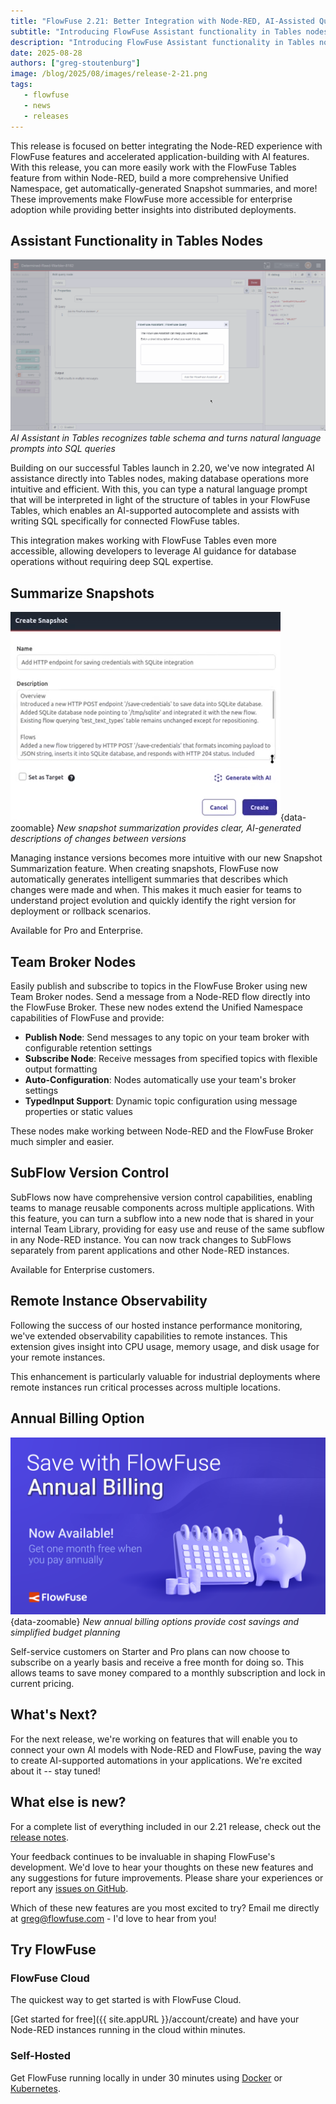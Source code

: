 ```yaml
---
title: "FlowFuse 2.21: Better Integration with Node-RED, AI-Assisted Queries, Subflow Version Control, and Snapshot Summaries"
subtitle: "Introducing FlowFuse Assistant functionality in Tables nodes, Remote Instance Observability, Team Broker nodes, Annual Billing for Self-Service, Snapshot Summaries, and SubFlow Version Control."
description: "Introducing FlowFuse Assistant functionality in Tables nodes, Remote Instance Observability, Team Broker nodes, Annual Billing for Self-Service, Snapshot Summaries, and SubFlow Version Control."
date: 2025-08-28
authors: ["greg-stoutenburg"]
image: /blog/2025/08/images/release-2-21.png
tags:
   - flowfuse
   - news
   - releases
---
```


This release is focused on better integrating the Node-RED experience with FlowFuse features and accelerated application-building with AI features. With this release, you can more easily work with the FlowFuse Tables feature from within Node-RED, build a more comprehensive Unified Namespace, get automatically-generated Snapshot summaries, and more! These improvements make FlowFuse more accessible for enterprise adoption while providing better insights into distributed deployments.

<!--more-->

## Assistant Functionality in Tables Nodes
![Gif showing AI Assistant in Tables](./images/tables.gif)
_AI Assistant in Tables recognizes table schema and turns natural language prompts into SQL queries_

Building on our successful Tables launch in 2.20, we've now integrated AI assistance directly into Tables nodes, making database operations more intuitive and efficient. With this, you can type a natural language prompt that will be interpreted in light of the structure of tables in your FlowFuse Tables, which enables an AI-supported autocomplete and assists with writing SQL specifically for connected FlowFuse tables. 

This integration makes working with FlowFuse Tables even more accessible, allowing developers to leverage AI guidance for database operations without requiring deep SQL expertise.

## Summarize Snapshots

![Screenshot showing snapshot summarization feature](./images/snapshot.png){data-zoomable}
_New snapshot summarization provides clear, AI-generated descriptions of changes between versions_

Managing instance versions becomes more intuitive with our new Snapshot Summarization feature. When creating snapshots, FlowFuse now automatically generates intelligent summaries that describes which changes were made and when. This makes it much easier for teams to understand project evolution and quickly identify the right version for deployment or rollback scenarios.

Available for Pro and Enterprise.

## Team Broker Nodes

Easily publish and subscribe to topics in the FlowFuse Broker using new Team Broker nodes. Send a message from a Node-RED flow directly into the FlowFuse Broker. These new nodes extend the Unified Namespace capabilities of FlowFuse and provide:

- **Publish Node**: Send messages to any topic on your team broker with configurable retention settings
- **Subscribe Node**: Receive messages from specified topics with flexible output formatting
- **Auto-Configuration**: Nodes automatically use your team's broker settings
- **TypedInput Support**: Dynamic topic configuration using message properties or static values

These nodes make working between Node-RED and the FlowFuse Broker much simpler and easier.

## SubFlow Version Control

SubFlows now have comprehensive version control capabilities, enabling teams to manage reusable components across multiple applications. With this feature, you can turn a subflow into a new node that is shared in your internal Team Library, providing for easy use and reuse of the same subflow in any Node-RED instance. You can now track changes to SubFlows separately from parent applications and other Node-RED instances.

Available for Enterprise customers.

## Remote Instance Observability

Following the success of our hosted instance performance monitoring, we've extended observability capabilities to remote instances. This extension gives insight into CPU usage, memory usage, and disk usage for your remote instances.

This enhancement is particularly valuable for industrial deployments where remote instances run critical processes across multiple locations.

## Annual Billing Option

![Screenshot of annual billing selection interface](./images/annual-billing.png){data-zoomable}
_New annual billing options provide cost savings and simplified budget planning_

Self-service customers on Starter and Pro plans can now choose to subscribe on a yearly basis and receive a free month for doing so. This allows teams to save money compared to a monthly subscription and lock in current pricing.

## What's Next?

For the next release, we're working on features that will enable you to connect your own AI models with Node-RED and FlowFuse, paving the way to create AI-supported automations in your applications. We're excited about it -- stay tuned!

## What else is new?

For a complete list of everything included in our 2.21 release, check out the [release notes](https://github.com/FlowFuse/flowfuse/releases/tag/v2.21.0).

Your feedback continues to be invaluable in shaping FlowFuse's development. We'd love to hear your thoughts on these new features and any suggestions for future improvements. Please share your experiences or report any [issues on GitHub](https://github.com/FlowFuse/flowfuse/issues/new/choose).

Which of these new features are you most excited to try? Email me directly at greg@flowfuse.com - I'd love to hear from you!

## Try FlowFuse


### FlowFuse Cloud

The quickest way to get started is with FlowFuse Cloud.

[Get started for free]({{ site.appURL }}/account/create) and have your Node-RED instances running in the cloud within minutes.

### Self-Hosted

Get FlowFuse running locally in under 30 minutes using [Docker](/docs/install/docker/) or [Kubernetes](/docs/install/kubernetes/).